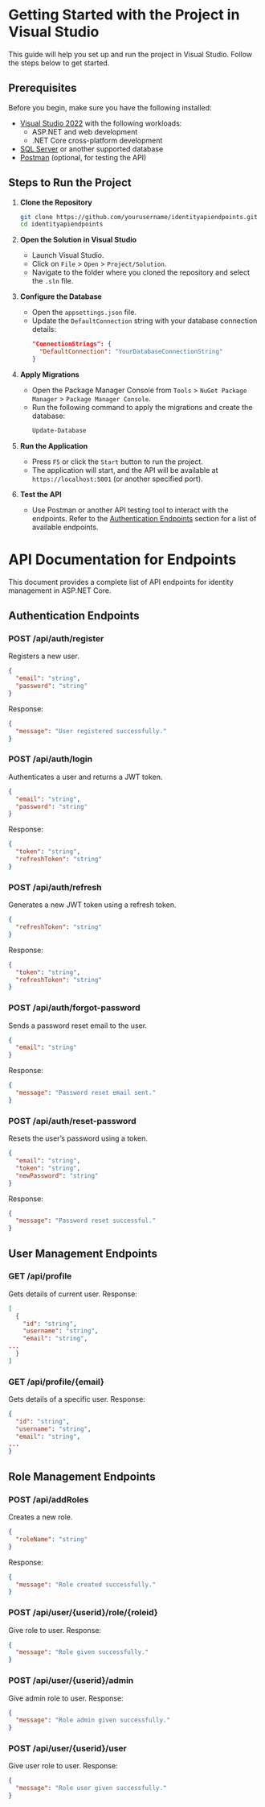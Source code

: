 # Getting Started with the Project in Visual Studio

This guide will help you set up and run the project in Visual Studio. Follow the steps below to get started.

## Prerequisites

Before you begin, make sure you have the following installed:

- [Visual Studio 2022](https://visualstudio.microsoft.com/vs/) with the following workloads:
  - ASP.NET and web development
  - .NET Core cross-platform development
- [SQL Server](https://www.microsoft.com/en-us/sql-server/) or another supported database
- [Postman](https://www.postman.com/) (optional, for testing the API)

## Steps to Run the Project

1. **Clone the Repository**
   ```bash
   git clone https://github.com/yourusername/identityapiendpoints.git
   cd identityapiendpoints
   ```

2. **Open the Solution in Visual Studio**
   - Launch Visual Studio.
   - Click on `File` > `Open` > `Project/Solution`.
   - Navigate to the folder where you cloned the repository and select the `.sln` file.

3. **Configure the Database**
   - Open the `appsettings.json` file.
   - Update the `DefaultConnection` string with your database connection details:
     ```json
     "ConnectionStrings": {
       "DefaultConnection": "YourDatabaseConnectionString"
     }
     ```

4. **Apply Migrations**
   - Open the Package Manager Console from `Tools` > `NuGet Package Manager` > `Package Manager Console`.
   - Run the following command to apply the migrations and create the database:
     ```powershell
     Update-Database
     ```

5. **Run the Application**
   - Press `F5` or click the `Start` button to run the project.
   - The application will start, and the API will be available at `https://localhost:5001` (or another specified port).

6. **Test the API**
   - Use Postman or another API testing tool to interact with the endpoints. Refer to the [Authentication Endpoints](#authentication-endpoints) section for a list of available endpoints.

# API Documentation for Endpoints

This document provides a complete list of API endpoints for identity management in ASP.NET Core.

## Authentication Endpoints

### POST /api/auth/register
Registers a new user.
```json
{
  "email": "string",
  "password": "string"
}
```
Response:
```json
{
  "message": "User registered successfully."
}
```

### POST /api/auth/login
Authenticates a user and returns a JWT token.
```json
{
  "email": "string",
  "password": "string"
}
```
Response:
```json
{
  "token": "string",
  "refreshToken": "string"
}
```

### POST /api/auth/refresh
Generates a new JWT token using a refresh token.
```json
{
  "refreshToken": "string"
}
```
Response:
```json
{
  "token": "string",
  "refreshToken": "string"
}
```

### POST /api/auth/forgot-password
Sends a password reset email to the user.
```json
{
  "email": "string"
}
```
Response:
```json
{
  "message": "Password reset email sent."
}
```

### POST /api/auth/reset-password
Resets the user’s password using a token.
```json
{
  "email": "string",
  "token": "string",
  "newPassword": "string"
}
```
Response:
```json
{
  "message": "Password reset successful."
}
```

## User Management Endpoints

### GET /api/profile
Gets details of current user.
Response:
```json
[
  {
    "id": "string",
    "username": "string",
    "email": "string",
...
  }
]
```

### GET /api/profile/{email}
Gets details of a specific user.
Response:
```json
{
  "id": "string",
  "username": "string",
  "email": "string",
...
}
```

## Role Management Endpoints

### POST /api/addRoles
Creates a new role.
```json
{
  "roleName": "string"
}
```
Response:
```json
{
  "message": "Role created successfully."
}
```

### POST /api/user/{userid}/role/{roleid}
Give role to user.
Response:
```json
{
  "message": "Role given successfully."
}
```

### POST /api/user/{userid}/admin
Give admin role to user.
Response:
```json
{
  "message": "Role admin given successfully."
}
```

### POST /api/user/{userid}/user
Give user role to user.
Response:
```json
{
  "message": "Role user given successfully."
}
```




